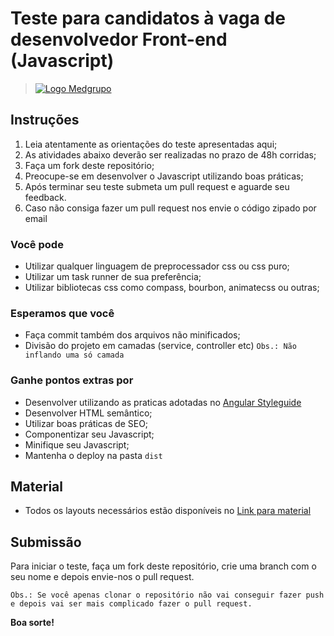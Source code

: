 # Teste para candidatos à vaga de desenvolvedor Front-end (Javascript)

> [![Logo Medgrupo](https://d1y36np0qkbzyh.cloudfront.net/logo-medgrupo-2.jpg)](http://www.medgrupo.com.br)

## Instruções

1. Leia atentamente as orientações do teste apresentadas aqui;
2. As atividades abaixo deverão ser realizadas no prazo de 48h corridas;
3. Faça um fork deste repositório;
4. Preocupe-se em desenvolver o Javascript utilizando boas práticas;
5. Após terminar seu teste submeta um pull request e aguarde seu feedback.
6. Caso não consiga fazer um pull request nos envie o código zipado por email

### Você pode

- Utilizar qualquer linguagem de preprocessador css ou css puro;
- Utilizar um task runner de sua preferência;
- Utilizar bibliotecas css como compass, bourbon, animatecss ou outras;

### Esperamos que você

- Faça commit também dos arquivos não minificados;
- Divisão do projeto em camadas (service, controller etc) `Obs.: Não inflando uma só camada`

### Ganhe pontos extras por

- Desenvolver utilizando as praticas adotadas no [Angular Styleguide](https://github.com/johnpapa/angular-styleguide)
- Desenvolver HTML semântico;
- Utilizar boas práticas de SEO;
- Componentizar seu Javascript;
- Minifique seu Javascript;
- Mantenha o deploy na pasta `dist`

## Material

- Todos os layouts necessários estão disponíveis no [Link para material](http://d1y36np0qkbzyh.cloudfront.net/medgrupo-prova-js.zip)

## Submissão

Para iniciar o teste, faça um fork deste repositório, crie uma branch com o seu nome e depois envie-nos o pull request.

`Obs.: Se você apenas clonar o repositório não vai conseguir fazer push e depois vai ser mais complicado fazer o pull request.`

**Boa sorte!**
